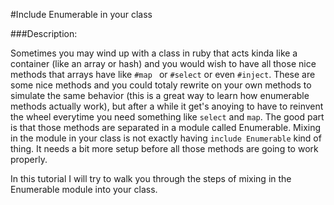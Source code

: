 #Include Enumerable in your class

###Description:

Sometimes you may wind up with a class in ruby that acts kinda like a container (like an array or hash) and you would wish to have all those nice methods that arrays have like `#map ` or `#select` or even `#inject`. These are some nice methods and you could totaly rewrite on your own methods to simulate the same behavior (this is a great way to learn how enumerable methods actually work), but after a while it get's anoying to have to reinvent the wheel everytime you need something like `select` and `map`. The good part is that those methods are separated in a module called Enumerable. Mixing in the module in your class is not exactly having `include Enumerable` kind of thing. It needs a bit more setup before all those methods are going to work properly. 

In this tutorial I will try to walk you through the steps of mixing in the Enumerable module into your class.



